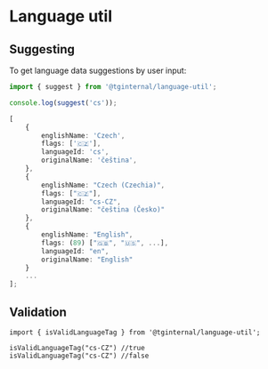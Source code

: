 # Language util

## Suggesting

To get language data suggestions by user input:

```typescript
import { suggest } from '@tginternal/language-util';

console.log(suggest('cs'));
```

```typescript
[
    {
        englishName: 'Czech',
        flags: ['🇨🇿'],
        languageId: 'cs',
        originalName: 'čeština',
    },
    {
        englishName: "Czech (Czechia)",
        flags: ["🇨🇿"],
        languageId: "cs-CZ",
        originalName: "čeština (Česko)"
    },
    {
        englishName: "English",
        flags: (89) ["🇬🇧", "🇺🇸", ...],
        languageId: "en",
        originalName: "English"
    }
    ...
];
```

## Validation

```
import { isValidLanguageTag } from '@tginternal/language-util';

isValidLanguageTag("cs-CZ") //true
isValidLanguageTag("cs-CZ") //false
```
